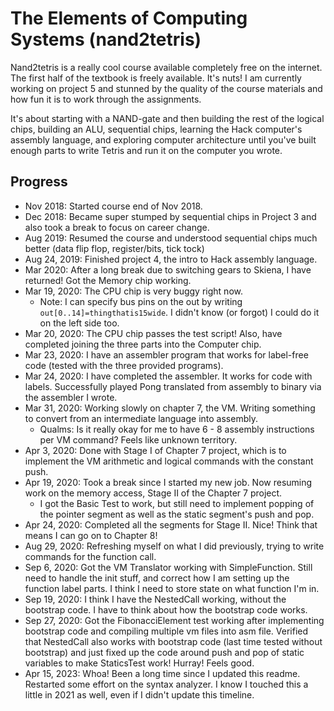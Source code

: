 # The Elements of Computing Systems (nand2tetris)
Nand2tetris is a really cool course available completely free on the internet. The first half of the textbook is freely available. It's nuts! I am currently working on project 5 and stunned by the quality of the course materials and how fun it is to work through the assignments. 

It's about starting with a NAND-gate and then building the rest of the logical chips, building an ALU, sequential chips, learning the Hack computer's assembly language, and exploring computer architecture until you've built enough parts to write Tetris and run it on the computer you wrote. 

## Progress

- Nov 2018: Started course end of Nov 2018.
- Dec 2018: Became super stumped by sequential chips in Project 3 and also took a break to focus on career change. 
- Aug 2019: Resumed the course and understood sequential chips much better (data flip flop, register/bits, tick tock)
- Aug 24, 2019: Finished project 4, the intro to Hack assembly language.
- Mar 2020: After a long break due to switching gears to Skiena, I have returned! Got the Memory chip working.
- Mar 19, 2020: The CPU chip is very buggy right now.
    - Note: I can specify bus pins on the out by writing `out[0..14]=thingthatis15wide`. I didn't know (or forgot) I could do it on the left side too.
- Mar 20, 2020: The CPU chip passes the test script! Also, have completed joining the three parts into the Computer chip.
- Mar 23, 2020: I have an assembler program that works for label-free code (tested with the three provided programs).
- Mar 24, 2020: I have completed the assembler. It works for code with labels. Successfully played Pong translated from assembly to binary via the assembler I wrote.
- Mar 31, 2020: Working slowly on chapter 7, the VM. Writing something to convert from an intermediate language into assembly.
    - Qualms: Is it really okay for me to have 6 - 8 assembly instructions per VM command? Feels like unknown territory.
- Apr 3, 2020: Done with Stage I of Chapter 7 project, which is to implement the VM arithmetic and logical commands with the constant push.
- Apr 19, 2020: Took a break since I started my new job. Now resuming work on the memory access, Stage II of the Chapter 7 project.
    - I got the Basic Test to work, but still need to implement popping of the pointer segment as well as the static segment's push and pop. 
- Apr 24, 2020: Completed all the segments for Stage II. Nice! Think that means I can go on to Chapter 8!
- Aug 29, 2020: Refreshing myself on what I did previously, trying to write commands for the function call. 
- Sep 6, 2020: Got the VM Translator working with SimpleFunction. Still need to handle the init stuff, and correct how I am setting up the function label parts. I think I need to store state on what function I'm in. 
- Sep 19, 2020: I think I have the NestedCall working, without the bootstrap code. I have to think about how the bootstrap code works. 
- Sep 27, 2020: Got the FibonacciElement test working after implementing bootstrap code and compiling multiple vm files into asm file. Verified that NestedCall also works with bootstrap code (last time tested without bootstrap) and just fixed up the code around push and pop of static variables to make StaticsTest work! Hurray! Feels good.
- Apr 15, 2023: Whoa! Been a long time since I updated this readme. Restarted some effort on the syntax analyzer. I know I touched this a little in 2021 as well, even if I didn't update this timeline.